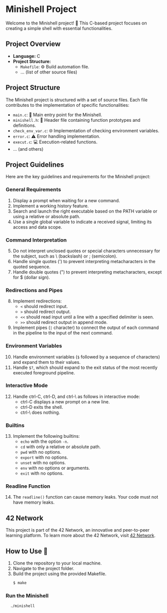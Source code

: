 # Minishell Project

Welcome to the Minishell project! 🐚 This C-based project focuses on creating a simple shell with essential functionalities.

## Project Overview

- **Language:** C
- **Project Structure:**
  - `Makefile`: ⚙ Build automation file.
  - ... (list of other source files)

## Project Structure

The Minishell project is structured with a set of source files. Each file contributes to the implementation of specific functionalities:

- `main.c`: 🚀 Main entry point for the Minishell.
- `minishell.h`: 📜 Header file containing function prototypes and definitions.
- `check_env_var.c`: 🌐 Implementation of checking environment variables.
- `error.c`: ⚠ Error handling implementation.
- `execut.c`: 💻 Execution-related functions.
- ... (and others)

## Project Guidelines

Here are the key guidelines and requirements for the Minishell project:

### General Requirements

1. Display a prompt when waiting for a new command.
2. Implement a working history feature.
3. Search and launch the right executable based on the PATH variable or using a relative or absolute path.
4. Use a single global variable to indicate a received signal, limiting its access and data scope.

### Command Interpretation

5. Do not interpret unclosed quotes or special characters unnecessary for the subject, such as \ (backslash) or ; (semicolon).
6. Handle single quotes (') to prevent interpreting metacharacters in the quoted sequence.
7. Handle double quotes (") to prevent interpreting metacharacters, except for $ (dollar sign).

### Redirections and Pipes

8. Implement redirections:
   - `<` should redirect input.
   - `>` should redirect output.
   - `<<` should read input until a line with a specified delimiter is seen.
   - `>>` should redirect output in append mode.
9. Implement pipes (`|` character) to connect the output of each command in the pipeline to the input of the next command.

### Environment Variables

10. Handle environment variables (`$` followed by a sequence of characters) and expand them to their values.
11. Handle `$?`, which should expand to the exit status of the most recently executed foreground pipeline.

### Interactive Mode

12. Handle ctrl-C, ctrl-D, and ctrl-\ as follows in interactive mode:
    - ctrl-C displays a new prompt on a new line.
    - ctrl-D exits the shell.
    - ctrl-\ does nothing.

### Builtins

13. Implement the following builtins:
    - `echo` with the option `-n`.
    - `cd` with only a relative or absolute path.
    - `pwd` with no options.
    - `export` with no options.
    - `unset` with no options.
    - `env` with no options or arguments.
    - `exit` with no options.

### Readline Function

14. The `readline()` function can cause memory leaks. Your code must not have memory leaks.

## 42 Network

This project is part of the 42 Network, an innovative and peer-to-peer learning platform. To learn more about the 42 Network, visit [42 Network](https://www.42.fr/42-network/).

## How to Use 🚀

1. Clone the repository to your local machine.
2. Navigate to the project folder.
3. Build the project using the provided Makefile.
   ```bash
   $ make
   ```
### Run the Minishell
```
  ./minishell
```
